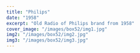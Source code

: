 ```yaml
---
title: "Philips"
date: "1958"
excerpt: "Old Radio of Philips brand from 1958"
cover_image: "/images/box52/img1.jpg"
img2: "/images/box52/img2.jpg"
img3: "/images/box52/img3.jpg"
---
```

